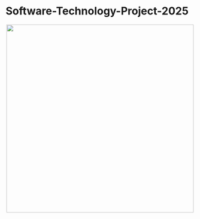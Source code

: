 # Software-Technology-Project-2025

<div align="center">
<img src="https://github.com/user-attachments/assets/30dc54b7-f7f2-40f4-9699-efb59cf8e5f3" width="500">
</div>

